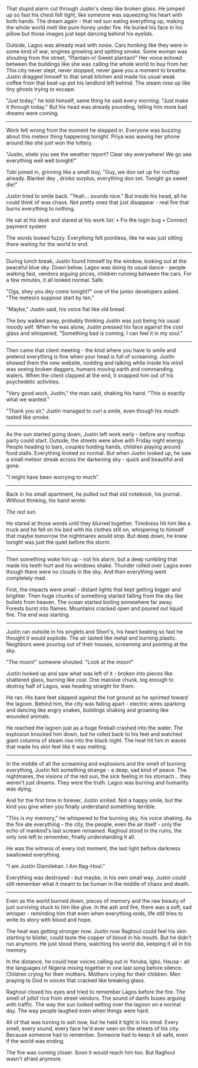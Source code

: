 
That stupid alarm cut through Justin's sleep like broken glass. He jumped up so fast his chest felt tight, like someone was squeezing his heart with both hands. The dream again - that red sun eating everything up, making the whole world melt like pure honey under fire. He buried his face in his pillow but those images just kept dancing behind his eyelids.

Outside, Lagos was already mad with noise. Cars honking like they were in some kind of war, engines growling and spitting smoke. Some woman was shouting from the street, "Plantain-o! Sweet plantain!" Her voice echoed between the buildings like she was calling the whole world to buy from her. This city never slept, never stopped, never gave you a moment to breathe. Justin dragged himself to that small kitchen and made his usual weak coffee from that beat-up pot his landlord left behind. The steam rose up like tiny ghosts trying to escape.

"Just today," he told himself, same thing he said every morning. "Just make it through today." But his head was already pounding, telling him more bad dreams were coming.

---

Work felt wrong from the moment he stepped in. Everyone was buzzing about this meteor thing happening tonight. Priya was waving her phone around like she just won the lottery.

"Justin,  shebi you see the weather report? Clear sky everywhere! We go see everything well well tonight!"

Tobi joined in, grinning like a small boy, "Guy, we don set up for rooftop already. Blanket dey , drinks surplus, everything don set. Tonight go sweet die!"

Justin tried to smile back. "Yeah... sounds nice." But inside his head, all he could think of was chaos. Not pretty ones that just disappear - real fire that burns everything to nothing.

He sat at his desk and stared at his work list:
• Fix the login bug
• Connect payment system

The words looked fuzzy. Everything felt pointless, like he was just sitting there waiting for the world to end.

---

During lunch break, Justin found himself by the window, looking out at the peaceful blue sky. Down below, Lagos was doing its usual dance - people walking fast, vendors arguing prices, children running between the cars. For a few minutes, it all looked normal. Safe.

"Oga, shey you dey come tonight?" one of the junior developers asked. "The meteors suppose start by ten."

"Maybe," Justin said, his voice flat like old bread.

The boy walked away, probably thinking Justin was just being his usual moody self. When he was alone, Justin pressed his face against the cool glass and whispered, "Something bad is coming. I can feel it in my soul."

---

Then came that client meeting - the kind where you have to smile and pretend everything is fine when your head is full of screaming. Justin showed them the new website, nodding and talking while inside his mind was seeing broken daggers, humans moving earth and commanding waters. When the client clapped at the end, it snapped him out of his psychedelic activities.

"Very good work, Justin," the man said, shaking his hand. "This is exactly what we wanted."

"Thank you sir," Justin managed to curl a smile, even though his mouth tasted like smoke.

---

As the sun started going down, Justin left work early - before any rooftop party could start. Outside, the streets were alive with Friday night energy. People heading to bars, couples holding hands, children playing around food stalls. Everything looked so normal. But when Justin looked up, he saw a small meteor streak across the darkening sky - quick and beautiful and gone.

"I might have been worrying to much".

---

Back in his small apartment, he pulled out that old notebook, his journal . Without thinking, his hand wrote:

*The red sun.*

He stared at those words until they blurred together. Tiredness hit him like a truck and he fell on his bed with his clothes still on, whispering to himself that maybe tomorrow the nightmares would stop. But deep down, he knew tonight was just the quiet before the storm.

---

Then something woke him up - not his alarm, but a deep rumbling that made his teeth hurt and his windows shake. Thunder rolled over Lagos even though there were no clouds in the sky. And then everything went completely mad.

First, the impacts were small - distant lights that kept getting bigger and brighter. Then huge chunks of something started falling from the sky like bullets from heaven. The ocean started boiling somewhere far away. Forests burst into flames. Mountains cracked open and poured out liquid fire. The end was starting.

---

Justin ran outside in his singlets and Short's, his heart beating so fast he thought it would explode. The air tasted like metal and burning plastic. Neighbors were pouring out of their houses, screaming and pointing at the sky.

"The moon!" someone shouted. "Look at the moon!"

Justin looked up and saw what was left of it - broken into pieces like shattered glass, burning like coal. One massive chunk, big enough to destroy half of Lagos, was heading straight for them.

He ran. His bare feet slapped against the hot ground as he sprinted toward the lagoon. Behind him, the city was falling apart - electric wires sparking and dancing like angry snakes, buildings shaking and groaning like wounded animals.

He reached the lagoon just as a huge fireball crashed into the water. The explosion knocked him down, but he rolled back to his feet and watched giant columns of steam rise into the black night. The heat hit him in waves that made his skin feel like it was melting.

---

In the middle of all the screaming and explosions and the smell of burning everything, Justin felt something strange - a deep, sad kind of peace. The nightmares, the visions of the red sun, the sick feeling in his stomach... they weren't just dreams. They were the truth. Lagos was burning and humanity was dying.

And for the first time in forever, Justin smiled. Not a happy smile, but the kind you give when you finally understand something terrible.

"This is my memory," he whispered to the burning sky, his voice shaking. As the fire ate everything - the city, the people, even the air itself - only the echo of mankind's last scream remained. Raghoul stood in the ruins, the only one left to remember, finally understanding it all.

He was the witness of every lost moment, the last light before darkness swallowed everything.

"I am Justin Olamilekan.
I Am Rag-Houl."

Everything was destroyed - but maybe, in his own small way, Justin could still remember what it meant to be human in the middle of chaos and death.

---

Even as the world burned down, pieces of memory and the raw beauty of just surviving stuck to him like glue. In the ash and fire, there was a soft, sad whisper - reminding him that even when everything ends, life still tries to write its story with blood and hope.

The heat was getting stronger now. Justin now Raghoul could feel his skin starting to blister, could taste the copper of blood in his mouth. But he didn't run anymore. He just stood there, watching his world die, keeping it all in his memory.

In the distance, he could hear voices calling out in Yoruba, Igbo, Hausa - all the languages of Nigeria mixing together in one last song before silence. Children crying for their mothers. Mothers crying for their children. Men praying to God in voices that cracked like breaking glass.

Raghoul closed his eyes and tried to remember Lagos before the fire. The smell of jollof rice from street vendors. The sound of danfo buses arguing with traffic. The way the sun looked setting over the lagoon on a normal day. The way people laughed even when things were hard.

All of that was turning to ash now, but he held it tight in his mind. Every smell, every sound, every face he'd ever seen on the streets of his city. Because someone had to remember. Someone had to keep it all safe, even if the world was ending.

The fire was coming closer. Soon it would reach him too. But Raghoul wasn't afraid anymore. 